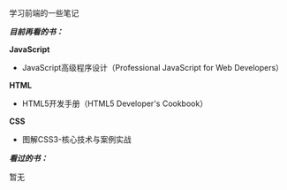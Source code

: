 学习前端的一些笔记

***目前再看的书：***

**JavaScript**
- JavaScript高级程序设计（Professional JavaScript for Web Developers）

**HTML**
- HTML5开发手册（HTML5 Developer's Cookbook）

**CSS**
- 图解CSS3-核心技术与案例实战

***看过的书：***

暂无
